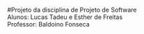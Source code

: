 #Projeto da disciplina de Projeto de Software  
Alunos: Lucas Tadeu e Esther de Freitas  
Professor: Baldoino Fonseca
